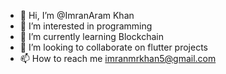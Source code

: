 - 👋 Hi, I’m @ImranAram Khan
- 👀 I’m interested in programming
- 🌱 I’m currently learning Blockchain
- 💞️ I’m looking to collaborate on flutter projects
- 📫 How to reach me imranmrkhan5@gmail.com

<!---
GabenKhan1/GabenKhan1 is a ✨ special ✨ repository because its `README.md` (this file) appears on your GitHub profile.
You can click the Preview link to take a look at your changes.
--->
